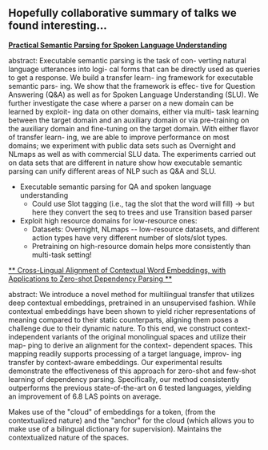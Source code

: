 ## Hopefully collaborative summary of talks we found interesting...

[**Practical Semantic Parsing for Spoken Language Understanding**](https://www.aclweb.org/anthology/N19-2003)

abstract: Executable semantic parsing is the task of con- verting natural language utterances into logi- cal forms that can be directly used as queries to get a response. We build a transfer learn- ing framework for executable semantic pars- ing. We show that the framework is effec- tive for Question Answering (Q&A) as well as for Spoken Language Understanding (SLU). We further investigate the case where a parser on a new domain can be learned by exploit- ing data on other domains, either via multi- task learning between the target domain and an auxiliary domain or via pre-training on the auxiliary domain and fine-tuning on the target domain. With either flavor of transfer learn- ing, we are able to improve performance on most domains; we experiment with public data sets such as Overnight and NLmaps as well as with commercial SLU data. The experiments carried out on data sets that are different in nature show how executable semantic parsing can unify different areas of NLP such as Q&A and SLU.

- Executable semantic parsing for QA and spoken language understanding
    - Could use Slot tagging (i.e., tag the slot that the word will fill) → but here they convert the seq to trees and use Transition based parser
- Exploit high resource domains for low-resource ones:
    - Datasets: Overnight, NLmaps -- low-resource datasets, and different action types have very different number of slots/slot types.
    - Pretraining on high-resource domain helps more consistently than multi-task setting!

[** Cross-Lingual Alignment of Contextual Word Embeddings, with Applications to Zero-shot Dependency Parsing **](https://www.aclweb.org/anthology/N19-1162)

abstract: We introduce a novel method for multilingual transfer that utilizes deep contextual embeddings, pretrained in an unsupervised fashion. While contextual embeddings have been shown to yield richer representations of meaning compared to their static counterparts, aligning them poses a challenge due to their dynamic nature. To this end, we construct context-independent variants of the original monolingual spaces and utilize their map- ping to derive an alignment for the context- dependent spaces. This mapping readily supports processing of a target language, improv- ing transfer by context-aware embeddings. Our experimental results demonstrate the effectiveness of this approach for zero-shot and few-shot learning of dependency parsing. Specifically, our method consistently outperforms the previous state-of-the-art on 6 tested languages, yielding an improvement of 6.8 LAS points on average.

Makes use of the "cloud" of embeddings for a token, (from the contextualized nature) and the "anchor" for the cloud (which allows you to make use of a bilingual dictionary for supervision).  Maintains the contextualized nature of the spaces.
